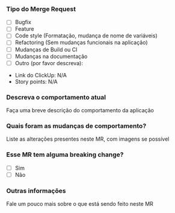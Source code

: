 [//]: #  (NÃO ALTERE o formato do bloco abaixo. Utilizamos um parser para coletar o tipo do merge request, link do clickup e o numero de story points)

### Tipo do Merge Request 

- [ ] Bugfix
- [ ] Feature
- [ ] Code style (Formatação, mudança de nome de variáveis)
- [ ] Refactoring (Sem mudanças funcionais na aplicação)
- [ ] Mudanças de Build ou CI 
- [ ] Mudanças na documentação
- [ ] Outro (por favor descreva):

* Link do ClickUp: N/A
* Story points: N/A

### Descreva o comportamento atual

Faça uma breve descrição do comportamento da aplicação

### Quais foram as mudanças de comportamento?

Liste as alterações presentes neste MR, com imagens se possível

### Esse MR tem alguma breaking change?

- [ ] Sim
- [ ] Não

### Outras informações

Fale um pouco mais sobre o que está sendo feito neste MR
